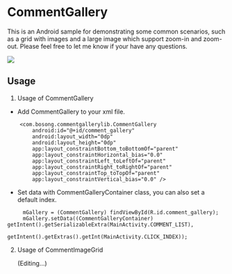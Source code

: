 # CommentGallery

This is an Android sample for demonstrating some common scenarios, such as a grid with images and a large image
which support zoom-in and zoom-out. Please feel free to let me know if your have any questions.

![](https://github.com/ibosong/CommentGallery/blob/master/CommentGallery.gif)

## Usage

1. Usage of CommentGallery
 
- Add CommentGallery to your xml file.
```
    <com.bosong.commentgallerylib.CommentGallery
        android:id="@+id/comment_gallery"
        android:layout_width="0dp"
        android:layout_height="0dp"
        app:layout_constraintBottom_toBottomOf="parent"
        app:layout_constraintHorizontal_bias="0.0"
        app:layout_constraintLeft_toLeftOf="parent"
        app:layout_constraintRight_toRightOf="parent"
        app:layout_constraintTop_toTopOf="parent"
        app:layout_constraintVertical_bias="0.0" />
```
   
    
- Set data with CommentGalleryContainer class, you can also set a default index.

```
     mGallery = (CommentGallery) findViewById(R.id.comment_gallery);
     mGallery.setData((CommentGalleryContainer) getIntent().getSerializableExtra(MainActivity.COMMENT_LIST),
                getIntent().getExtras().getInt(MainActivity.CLICK_INDEX));
```

2. Usage of CommentImageGrid

    (Editing...)
